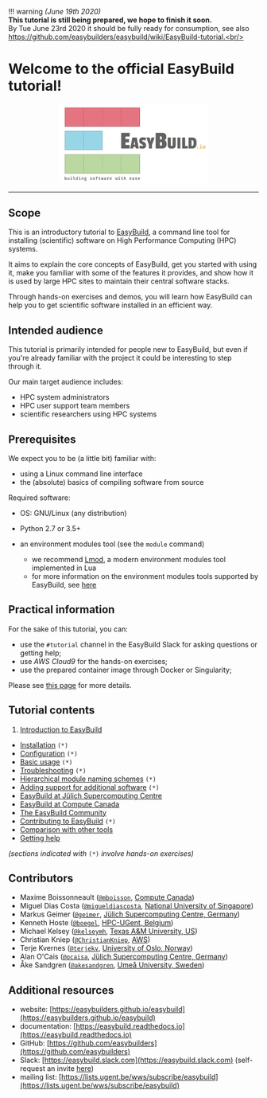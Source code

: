 !!! warning
    *(June 19th 2020)*<br/>
    **This tutorial is still being prepared, we hope to finish it soon.**<br/>
    By Tue June 23rd 2020 it should be fully ready for consumption,
    see also https://github.com/easybuilders/easybuild/wiki/EasyBuild-tutorial.<br/>

# Welcome to the official EasyBuild tutorial!

<p align="center"><img src="img/easybuild_logo_alpha.png" alt="EasyBuild logo" width="300px"/></p>


---

## Scope

This is an introductory tutorial to [EasyBuild](https://easybuilders.github.io/easybuild),
a command line tool for installing (scientific) software on High Performance Computing (HPC) systems.

It aims to explain the core concepts of EasyBuild,
get you started with using it, make you familiar with some of the features it provides,
and show how it is used by large HPC sites to maintain their central software stacks.

Through hands-on exercises and demos, you will learn how EasyBuild can help you
to get scientific software installed in an efficient way.


## Intended audience

This tutorial is primarily intended for people new to EasyBuild, but even if you're already familiar
with the project it could be interesting to step through it.

Our main target audience includes:

* HPC system administrators
* HPC user support team members
* scientific researchers using HPC systems


## Prerequisites

We expect you to be (a little bit) familiar with:

* using a Linux command line interface
* the (absolute) basics of compiling software from source

Required software:

* OS: GNU/Linux (any distribution)
* Python 2.7 or 3.5+
* an environment modules tool (see the ``module`` command)

    * we recommend [Lmod](https://lmod.readthedocs.io), a modern environment modules tool implemented in Lua
    * for more information on the environment modules tools supported by EasyBuild, see [here](https://easybuild.readthedocs.io/en/latest/Installation.html#required-modules-tool)

## Practical information

For the sake of this tutorial, you can:

* use the `#tutorial` channel in the EasyBuild Slack for asking questions or getting help;
* use *AWS Cloud9* for the hands-on exercises;
* use the prepared container image through Docker or Singularity;

Please see [this page](practical_information/README.md) for more details.


## Tutorial contents

1. [Introduction to EasyBuild](introduction/README.md)
*  [Installation](installation/README.md) ``(*)``
*  [Configuration](configuration/README.md) ``(*)``
*  [Basic usage](basic_usage/README.md) ``(*)``
*  [Troubleshooting](troubleshooting/README.md) ``(*)``
*  [Hierarchical module naming schemes](hmns/README.md) ``(*)``
*  [Adding support for additional software](adding_support_software/README.md) ``(*)``
*  [EasyBuild at Jülich Supercomputing Centre](jsc/README.md)
*  [EasyBuild at Compute Canada](computecanada/README.md)
*  [The EasyBuild Community](community/README.md)
*  [Contributing to EasyBuild](contributing/README.md) ``(*)``
*  [Comparison with other tools](comparison_other_tools/README.md)
*  [Getting help](getting_help/README.md)

*(sections indicated with* ``(*)`` *involve hands-on exercises)*

## Contributors

* Maxime Boissonneault ([`@mboisson`](https://github.com/mboisson), [Compute Canada](https://www.computecanada.ca))
* Miguel Dias Costa ([`@migueldiascosta`](https://github.com/migueldiascosta), [National University of Singapore](https://nusit.nus.edu.sg/hpc/))
* Markus Geimer ([`@geimer`](https://github.com/geimer), [Jülich Supercomputing Centre, Germany](https://www.fz-juelich.de/ias/jsc/EN/Home/home_node.html))
* Kenneth Hoste ([`@boegel`](https://github.com/boegel), [HPC-UGent, Belgium](https://www.ugent.be/hpc/en))
* Michael Kelsey ([`@kelseymh`](https://github.com/kelseymh), [Texas A&M University, US](https://hprc.tamu.edu/))
* Christian Kniep ([`@ChristianKniep`](https://github.com/ChristianKniep), [AWS](https://aws.amazon.com))
* Terje Kvernes ([`@terjekv`](https://github.com/terjekv), [University of Oslo, Norway](https://www.uio.no/english/))
* Alan O'Cais ([`@ocaisa`](https://github.com/ocaisa), [Jülich Supercomputing Centre, Germany](https://www.fz-juelich.de/ias/jsc/EN/Home/home_node.html))
* Åke Sandgren ([`@akesandgren`](https://github.com/akesandgren), [Umeå University, Sweden](http://www.umu.se/english/))

## Additional resources

* website: [https://easybuilders.github.io/easybuild](https://easybuilders.github.io/easybuild)
* documentation: [https://easybuild.readthedocs.io](https://easybuild.readthedocs.io)
* GitHub: [https://github.com/easybuilders](https://github.com/easybuilders)
* Slack: [https://easybuild.slack.com](https://easybuild.slack.com) (self-request an invite [here](https://easybuild-slack.herokuapp.com))
* mailing list: [https://lists.ugent.be/wws/subscribe/easybuild](https://lists.ugent.be/wws/subscribe/easybuild)
